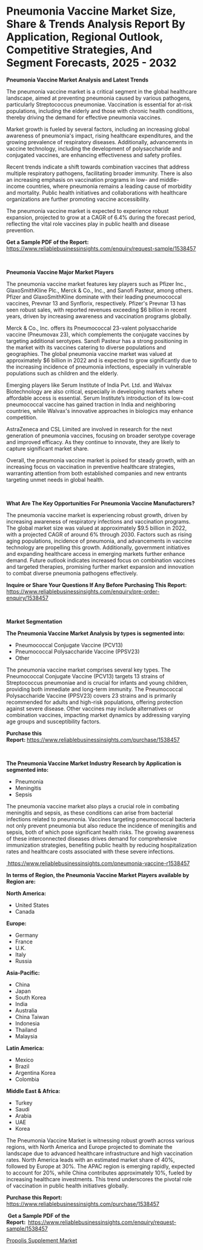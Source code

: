 <p><h1>Pneumonia Vaccine Market Size, Share & Trends Analysis Report By Application, Regional Outlook, Competitive Strategies, And Segment Forecasts, 2025 - 2032</h1></p><p><strong>Pneumonia Vaccine Market Analysis and Latest Trends</strong></p>
<p><p>The pneumonia vaccine market is a critical segment in the global healthcare landscape, aimed at preventing pneumonia caused by various pathogens, particularly Streptococcus pneumoniae. Vaccination is essential for at-risk populations, including the elderly and those with chronic health conditions, thereby driving the demand for effective pneumonia vaccines.</p><p>Market growth is fueled by several factors, including an increasing global awareness of pneumonia's impact, rising healthcare expenditures, and the growing prevalence of respiratory diseases. Additionally, advancements in vaccine technology, including the development of polysaccharide and conjugated vaccines, are enhancing effectiveness and safety profiles.</p><p>Recent trends indicate a shift towards combination vaccines that address multiple respiratory pathogens, facilitating broader immunity. There is also an increasing emphasis on vaccination programs in low- and middle-income countries, where pneumonia remains a leading cause of morbidity and mortality. Public health initiatives and collaborations with healthcare organizations are further promoting vaccine accessibility.</p><p>The pneumonia vaccine market is expected to experience robust expansion, projected to grow at a CAGR of 6.4% during the forecast period, reflecting the vital role vaccines play in public health and disease prevention.</p></p>
<p><strong>Get a Sample PDF of the Report:&nbsp;</strong> <a href="https://www.reliablebusinessinsights.com/enquiry/request-sample/1538457?utm_campaign=3007&utm_medium=2&utm_source=Github&utm_content=ia&utm_term=08032025&utm_id=pneumonia-vaccine">https://www.reliablebusinessinsights.com/enquiry/request-sample/1538457</a></p>
<p>&nbsp;</p>
<p><strong>Pneumonia Vaccine Major Market Players</strong></p>
<p><p>The pneumonia vaccine market features key players such as Pfizer Inc., GlaxoSmithKline Plc., Merck & Co., Inc., and Sanofi Pasteur, among others. Pfizer and GlaxoSmithKline dominate with their leading pneumococcal vaccines, Prevnar 13 and Synflorix, respectively. Pfizer's Prevnar 13 has seen robust sales, with reported revenues exceeding $6 billion in recent years, driven by increasing awareness and vaccination programs globally.</p><p>Merck & Co., Inc. offers its Pneumococcal 23-valent polysaccharide vaccine (Pneumovax 23), which complements the conjugate vaccines by targeting additional serotypes. Sanofi Pasteur has a strong positioning in the market with its vaccines catering to diverse populations and geographies. The global pneumonia vaccine market was valued at approximately $6 billion in 2022 and is expected to grow significantly due to the increasing incidence of pneumonia infections, especially in vulnerable populations such as children and the elderly.</p><p>Emerging players like Serum Institute of India Pvt. Ltd. and Walvax Biotechnology are also critical, especially in developing markets where affordable access is essential. Serum Institute’s introduction of its low-cost pneumococcal vaccine has gained traction in India and neighboring countries, while Walvax's innovative approaches in biologics may enhance competition.</p><p>AstraZeneca and CSL Limited are involved in research for the next generation of pneumonia vaccines, focusing on broader serotype coverage and improved efficacy. As they continue to innovate, they are likely to capture significant market share. </p><p>Overall, the pneumonia vaccine market is poised for steady growth, with an increasing focus on vaccination in preventive healthcare strategies, warranting attention from both established companies and new entrants targeting unmet needs in global health.</p></p>
<p>&nbsp;</p>
<p><strong>What Are The Key Opportunities For Pneumonia Vaccine Manufacturers?</strong></p>
<p><p>The pneumonia vaccine market is experiencing robust growth, driven by increasing awareness of respiratory infections and vaccination programs. The global market size was valued at approximately $9.5 billion in 2022, with a projected CAGR of around 6% through 2030. Factors such as rising aging populations, incidence of pneumonia, and advancements in vaccine technology are propelling this growth. Additionally, government initiatives and expanding healthcare access in emerging markets further enhance demand. Future outlook indicates increased focus on combination vaccines and targeted therapies, promising further market expansion and innovation to combat diverse pneumonia pathogens effectively.</p></p>
<p><strong>Inquire or Share Your Questions If Any Before Purchasing This Report:</strong> <a href="https://www.reliablebusinessinsights.com/enquiry/pre-order-enquiry/1538457?utm_campaign=3007&utm_medium=2&utm_source=Github&utm_content=ia&utm_term=08032025&utm_id=pneumonia-vaccine">https://www.reliablebusinessinsights.com/enquiry/pre-order-enquiry/1538457</a></p>
<p>&nbsp;</p>
<p><strong>Market Segmentation</strong></p>
<p><strong>The Pneumonia Vaccine Market Analysis by types is segmented into:</strong></p>
<p><ul><li>Pneumococcal Conjugate Vaccine (PCV13)</li><li>Pneumococcal Polysaccharide Vaccine (PPSV23)</li><li>Other</li></ul></p>
<p><p>The pneumonia vaccine market comprises several key types. The Pneumococcal Conjugate Vaccine (PCV13) targets 13 strains of Streptococcus pneumoniae and is crucial for infants and young children, providing both immediate and long-term immunity. The Pneumococcal Polysaccharide Vaccine (PPSV23) covers 23 strains and is primarily recommended for adults and high-risk populations, offering protection against severe disease. Other vaccines may include alternatives or combination vaccines, impacting market dynamics by addressing varying age groups and susceptibility factors.</p></p>
<p><strong>Purchase this Report:&nbsp;</strong><a href="https://www.reliablebusinessinsights.com/purchase/1538457?utm_campaign=3007&utm_medium=2&utm_source=Github&utm_content=ia&utm_term=08032025&utm_id=pneumonia-vaccine">https://www.reliablebusinessinsights.com/purchase/1538457</a></p>
<p>&nbsp;</p>
<p><strong>The Pneumonia Vaccine Market Industry Research by Application is segmented into:</strong></p>
<p><ul><li>Pneumonia</li><li>Meningitis</li><li>Sepsis</li></ul></p>
<p><p>The pneumonia vaccine market also plays a crucial role in combating meningitis and sepsis, as these conditions can arise from bacterial infections related to pneumonia. Vaccines targeting pneumococcal bacteria not only prevent pneumonia but also reduce the incidence of meningitis and sepsis, both of which pose significant health risks. The growing awareness of these interconnected diseases drives demand for comprehensive immunization strategies, benefiting public health by reducing hospitalization rates and healthcare costs associated with these severe infections.</p></p>
<p><a href="https://www.reliablebusinessinsights.com/pneumonia-vaccine-r1538457?utm_campaign=3007&utm_medium=2&utm_source=Github&utm_content=ia&utm_term=08032025&utm_id=pneumonia-vaccine">&nbsp;https://www.reliablebusinessinsights.com/pneumonia-vaccine-r1538457</a></p>
<p><strong>In terms of Region, the Pneumonia Vaccine Market Players available by Region are:</strong></p>
<p>
    <p> <strong> North America: </strong>
        <ul>
            <li>United States</li>
            <li>Canada</li>
        </ul>
        </p> 
    <p> <strong> Europe: </strong>
        <ul>
            <li>Germany</li>
            <li>France</li>
            <li>U.K.</li>
            <li>Italy</li>
            <li>Russia</li>
        </ul>
        </p> 
    <p> <strong> Asia-Pacific: </strong>
        <ul>
            <li>China</li>
            <li>Japan</li>
            <li>South Korea</li>
            <li>India</li>
            <li>Australia</li>
            <li>China Taiwan</li>
            <li>Indonesia</li>
            <li>Thailand</li>
            <li>Malaysia</li>
        </ul>
        </p> 
    <p> <strong> Latin America: </strong>
        <ul>
            <li>Mexico</li>
            <li>Brazil</li>
            <li>Argentina Korea</li>
            <li>Colombia</li>
        </ul>
        </p> 
    <p> <strong> Middle East & Africa: </strong>
        <ul>
            <li>Turkey</li>
            <li>Saudi</li>
            <li>Arabia</li>
            <li>UAE</li>
            <li>Korea</li>
        </ul>
    </p>
    </p>
<p><p>The Pneumonia Vaccine Market is witnessing robust growth across various regions, with North America and Europe projected to dominate the landscape due to advanced healthcare infrastructure and high vaccination rates. North America leads with an estimated market share of 40%, followed by Europe at 30%. The APAC region is emerging rapidly, expected to account for 20%, while China contributes approximately 10%, fueled by increasing healthcare investments. This trend underscores the pivotal role of vaccination in public health initiatives globally.</p></p>
<p><strong>Purchase this Report: </strong><a href="https://www.reliablebusinessinsights.com/purchase/1538457?utm_campaign=3007&utm_medium=2&utm_source=Github&utm_content=ia&utm_term=08032025&utm_id=pneumonia-vaccine">https://www.reliablebusinessinsights.com/purchase/1538457</a></p>
<p>&nbsp;<strong>Get a Sample PDF of the Report:&nbsp;&nbsp;</strong><a href="https://www.reliablebusinessinsights.com/enquiry/request-sample/1538457?utm_campaign=3007&utm_medium=2&utm_source=Github&utm_content=ia&utm_term=08032025&utm_id=pneumonia-vaccine">https://www.reliablebusinessinsights.com/enquiry/request-sample/1538457</a></p>
<p><strong></strong></p>
<p><p><a href="https://github.com/zupankocka/Market-Research-Report-List-1/blob/main/propolis-supplement-market.md?utm_campaign=3007&utm_medium=2&utm_source=Github&utm_content=ia&utm_term=08032025&utm_id=pneumonia-vaccine">Propolis Supplement Market</a></p></p>